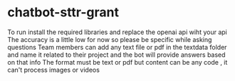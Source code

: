 # chatbot-sttr-grant

To run install the required libraries and replace the openai api wiht your api
The accuracy is a little low for now so please be specific while asking questions
Team members can add any text file or pdf in the textdata folder and name it related to their project and the bot will provide answers based on that info
The format must be text or pdf but content can be any code , it can't process images or videos


